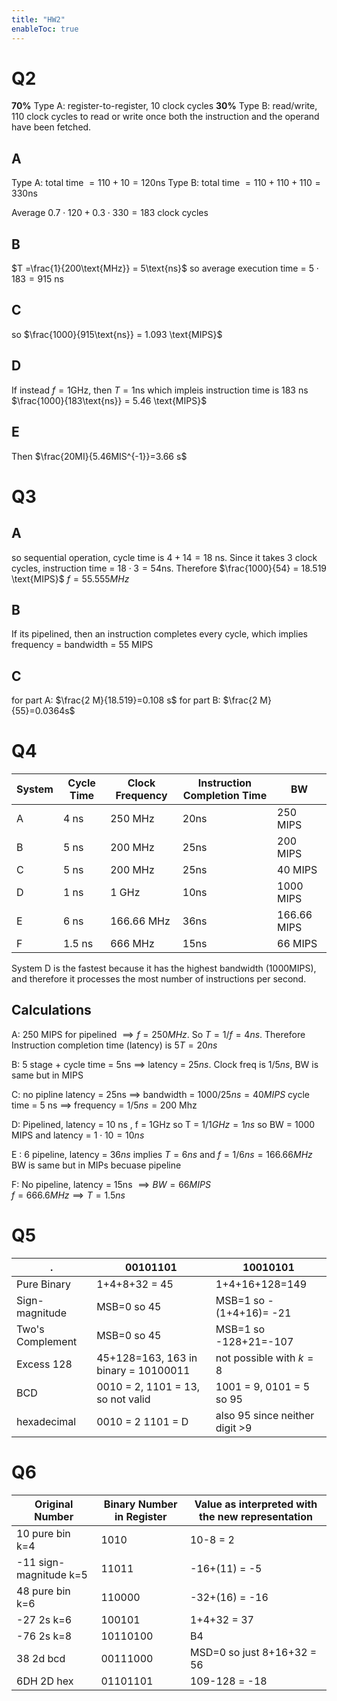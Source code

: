 ```yaml
---
title: "HW2"
enableToc: true
---
```



# Q2

**70%** Type A: register-to-register, 10 clock cycles 
**30%** Type B: read/write, 110 clock cycles to read or write once both the instruction
and the operand have been fetched.

## A
Type A: total time $= 110 + 10 = 120\text{ns}$
Type B: total time $= 110 + 110 + 110 = 330\text{ns}$

Average  $0.7\cdot 120 + 0.3\cdot 330= 183$ clock cycles

## B
$T =\frac{1}{200\text{MHz}} = 5\text{ns}$ 
so average execution time = $5\cdot 183 = 915 \text{ ns}$ 

## C
so $\frac{1000}{915\text{ns}} = 1.093 \text{MIPS}$ 

## D 
If instead $f=1\text{GHz}$, then $T= 1\text{ns}$ which impleis instruction time is $183\text{ ns}$
$\frac{1000}{183\text{ns}} = 5.46 \text{MIPS}$

## E
Then $\frac{20MI}{5.46MIS^{-1}}=3.66 s$


# Q3 

## A
so sequential operation, cycle time is $4+14=18\text{ ns}$. Since it takes 3 clock cycles, instruction time = $18\cdot 3 = 54 \text{ns}$. Therefore $\frac{1000}{54} = 18.519 \text{MIPS}$
$f= 55.555 MHz$


## B 
If its pipelined, then an instruction completes every cycle, which implies frequency = bandwidth  =  55 MIPS

## C 
for part A:  $\frac{2 M}{18.519}=0.108 s$
for part B:  $\frac{2 M}{55}=0.0364s$



# Q4 

System | Cycle Time | Clock Frequency | Instruction Completion Time | BW
-- | -- | -- | -- | --
A | 4 ns | 250 MHz | 20ns | 250 MIPS
B | 5 ns | 200 MHz | 25ns | 200 MIPS
C | 5 ns | 200 MHz | 25ns | 40 MIPS
D | 1 ns | 1 GHz | 10ns | 1000 MIPS
E | 6 ns | 166.66 MHz | 36ns | 166.66 MIPS
F | 1.5 ns | 666 MHz | 15ns | 66 MIPS
System D is the fastest because it has the highest bandwidth (1000MIPS), and therefore it processes the most number of instructions per second. 

## Calculations 

A: 250 MIPS for pipelined $\implies f=250MHz$.
So $T=1/f = 4ns$. 
Therefore Instruction completion time (latency) is $5T = 20 ns$ 

B:  5 stage + cycle time = 5ns $\implies$ latency = $25ns$. Clock freq is $1/5ns$, BW is same but in MIPS

C: no pipline latency = 25ns  $\implies$ bandwidth = $1000/25ns =40 MIPS$
cycle time = 5 ns  $\implies$ frequency = $1/5ns = 200$ Mhz 

D: Pipelined, latency = 10 ns , f = 1GHz 
so T = $1/1GHz = 1ns$ 
so  BW = 1000 MIPS 
and latency = $1\cdot 10 = 10ns$ 

E : 6 pipeline, latency = $36 ns$ implies $T=6ns$ and $f= 1/6ns = 166.66 MHz$ BW is same but in MIPs becuase pipeline

F: No pipeline, latency = 15ns $\implies BW = 66MIPS$   
$f= 666.6MHz \implies T=1.5ns$




# Q5

. | 00101101 | 10010101
-- | -- | -- 
Pure Binary | 1+4+8+32 = 45  | 1+4+16+128=149
Sign-magnitude | MSB=0 so 45 | MSB=1 so -(1+4+16)= -21
Two's Complement |MSB=0 so 45 | MSB=1 so -128+21=-107
Excess 128 | 45+128=163, 163 in binary = 10100011 | not possible with $k=8$
BCD | 0010 = 2, 1101 = 13, so not valid | 1001 = 9, 0101 = 5 so 95
hexadecimal |0010 = 2 1101 = D | also 95 since neither digit >9 


# Q6

Original Number | Binary Number in Register | Value as interpreted with the new representation
-- | -- | -- 
10 pure bin k=4 | 1010 | 10-8 = 2 
-11 sign-magnitude k=5 | 11011 | -16+(11) = -5
48 pure bin k=6| 110000| -32+(16) = -16
-27 2s k=6| 100101| 1+4+32 = 37
-76 2s k=8  | 10110100 | B4
38 2d bcd| 00111000 | MSD=0 so just 8+16+32 = 56
6DH 2D hex | 01101101 | 109-128 = -18 
